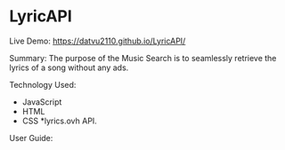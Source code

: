 # LyricAPI

Live Demo: https://datvu2110.github.io/LyricAPI/

Summary: The purpose of the Music Search is to seamlessly retrieve the lyrics of a song without any ads.

Technology Used: 
* JavaScript
* HTML
* CSS
*lyrics.ovh API.

User Guide: 

